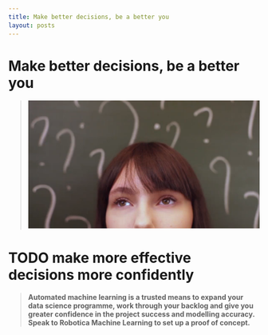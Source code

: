 ```yaml
---
title: Make better decisions, be a better you
layout: posts
---
```


# Make better decisions, be a better you
>![Question marks](/img/question-marks.png) <br />

# TODO make more effective decisions more confidently


>**Automated machine learning is a trusted means to expand your data science programme, work through your backlog and give you greater confidence in the project success and modelling accuracy.  Speak to Robotica Machine Learning to set up a proof of concept.**
